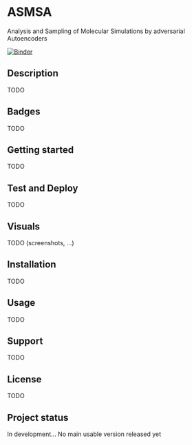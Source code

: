 # ASMSA
Analysis and Sampling of Molecular Simulations by adversarial Autoencoders

[![Binder](https://binderhub.cloud.e-infra.cz/badge_logo.svg)](https://binderhub.cloud.e-infra.cz/v2/git/https%3A%2F%2Fgitlab.ics.muni.cz%2F467814%2FASMSA/binderhub?labpath=asmsa.ipynb)

## Description
TODO

## Badges
TODO

## Getting started
TODO

## Test and Deploy
TODO


## Visuals
TODO (screenshots, ...)

## Installation
TODO

## Usage
TODO

## Support
TODO

## License
TODO

## Project status
In development... No main usable version released yet
